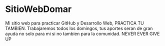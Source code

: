 # SitioWebDomar
Mi sitio web para practicar GitHub y Desarrollo Web, PRACTICA TU TAMBIEN.
Trabajaremos todos los domingos, tus aportes seran de gran ayuda no solo para mi si no tambien para la comunidad.
NEVER EVER GIVE UP
